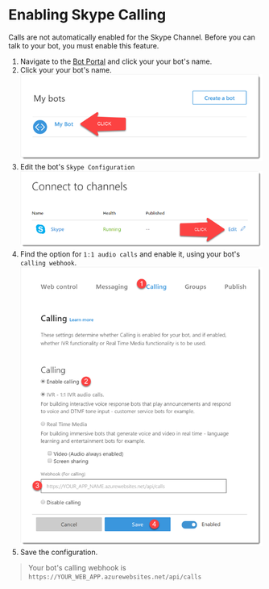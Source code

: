 # Enabling Skype Calling

Calls are not automatically enabled for the Skype Channel. Before you can talk to your bot, you must enable this feature.

1. Navigate to the [Bot Portal][1] and click your your bot's name.
1. Click your your bot's name.  
![screenshot][IMG1]
1. Edit the bot's `Skype Configuration`
![screenshot][IMG2]
1. Find the option for `1:1 audio calls` and enable it, using your bot's `calling webhook`.  
![screenshot][IMG3]
1. Save the configuration.  
> Your bot's calling webhook is `https://YOUR_WEB_APP.azurewebsites.net/api/calls`

[1]: https://dev.botframework.com/bots
[IMG1]: ./img/skype-channel-01.png
[IMG2]: ./img/skype-channel-02.png
[IMG3]: ./img/skype-channel-03.png